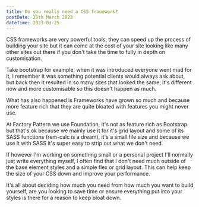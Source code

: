 ```yaml
---
title: Do you really need a CSS framework?
postDate: 25th March 2023
dateTime: 2023-03-25
---
```

CSS frameworks are very powerful tools, they can speed up the process of building your site but it can come at the cost of your site looking like many other sites out there if you don't take the time to  fully in depth on customisation.

Take bootstrap for example, when it was introduced everyone went mad for it, I remember it was something potential clients would always ask about, but back then it resulted in so many sites that looked the same, it's different now and more customisable so this doesn't happen as much.

What has also happened is Frameworks have grown so much and because more feature rich that they are quite bloated with features you might never use. 

At Factory Pattern we use Foundation, it's not as feature rich as Bootstrap but that's ok because we mainly use it for it's grid layout and some of its SASS functions (rem-calc is a dream), it's a small file size and because we use it with SASS it's super easy to strip out what we don't need.

If however I'm working on something small or a personal project I'll normally just write everything myself, I often find that I don't need much outside of the base element styles and a simple flex or grid layout. This can help keep the size of your CSS down and improve your performance.

It's all about deciding how much you need from how much you want to build yourself, are you looking to save time or ensure everything put into your styles is there for a reason to keep bloat down.